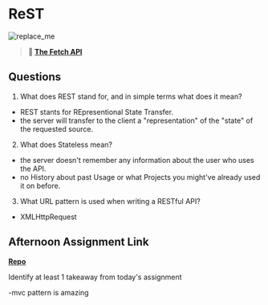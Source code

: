 # ReST

![replace_me](https://codeworks.blob.core.windows.net/public/assets/img/illustrations/placeholder.svg)

> **📖 [The Fetch API](https://codeworksacademy.com/fs-student-guide/resources/wk4/04-Fetch)**

## Questions

1. What does REST stand for, and in simple terms what does it mean?

- REST stants for REpresentional State Transfer.
- the server will transfer to the client a "representation" of the "state" of the requested source. 

2. What does Stateless mean?

- the server doesn't remember any information about the user who uses the API.
- no History about past Usage or what Projects you might've already used it on before.


3. What URL pattern is used when writing a RESTful API?

- XMLHttpRequest

## Afternoon Assignment Link

**[Repo](https://github.com/TungLe0319/gifted)**

Identify at least 1 takeaway from today's assignment

 -mvc pattern is amazing